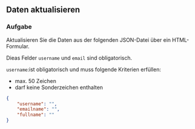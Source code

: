 ## Daten aktualisieren

### Aufgabe

Aktualisieren Sie die Daten aus der folgenden JSON-Datei über ein HTML-Formular.

Dieas Felder `username` und `email` sind obligatorisch. 

`username`:ist obligatorisch und muss folgende Kriterien erfüllen:

- max. 50 Zeichen
- darf keine Sonderzeichen enthalten



```json
{
	"username": "",
	"emailname": "",
	"fullname": ""
}
```



<!--stackedit_data:
eyJoaXN0b3J5IjpbMTk4Njc3MTM5MCwtMTA1MjYyMzA1NV19
-->